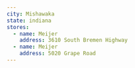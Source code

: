 ```yaml
---
city: Mishawaka
state: indiana
stores:
  - name: Meijer
    address: 3610 South Bremen Highway
  - name: Meijer
    address: 5020 Grape Road
---
```

